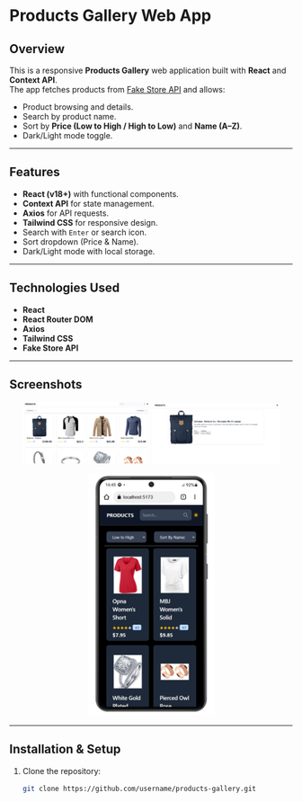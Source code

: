 # Products Gallery Web App

## Overview
This is a responsive **Products Gallery** web application built with **React** and **Context API**.  
The app fetches products from [Fake Store API](https://fakestoreapi.com/) and allows:
- Product browsing and details.
- Search by product name.
- Sort by **Price (Low to High / High to Low)** and **Name (A–Z)**.
- Dark/Light mode toggle.

---

## Features
- **React (v18+)** with functional components.
- **Context API** for state management.
- **Axios** for API requests.
- **Tailwind CSS** for responsive design.
- Search with `Enter` or search icon.
- Sort dropdown (Price & Name).
- Dark/Light mode with local storage.

---

## Technologies Used
- **React**
- **React Router DOM**
- **Axios**
- **Tailwind CSS**
- **Fake Store API**

---

## Screenshots
<p align="center">
  <img src="./public/preview-1.png" width="45%" />
  <img src="./public/preview-2.png" width="45%" />
</p>
<p align="center">
  <img src="./public/preview-3.png" width="45%" />
</p>

---

## Installation & Setup
1. Clone the repository:
   ```bash
   git clone https://github.com/username/products-gallery.git
